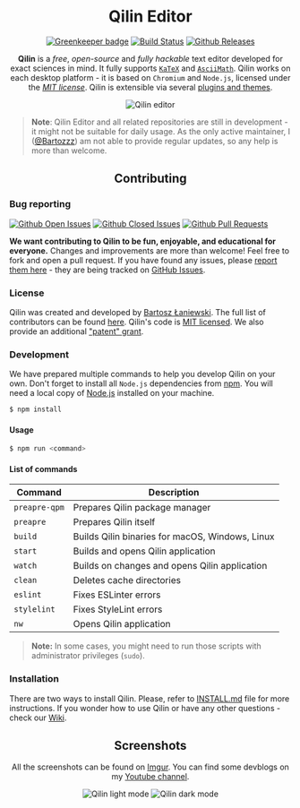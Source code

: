 <div align="center">
  <h1>Qilin Editor</h1>

[![Greenkeeper badge](https://badges.greenkeeper.io/qilin-editor/qilin-app.svg)](https://greenkeeper.io/)
[![Build Status](https://img.shields.io/travis/qilin-editor/qilin-app.svg)](https://travis-ci.org/qilin-editor/qilin-app/)
[![Github Releases](https://img.shields.io/github/downloads/qilin-editor/qilin-app/latest/total.svg)](https://github.com/qilin-editor/qilin-app/releases)
  <br>

**Qilin** is a *free*, *open-source* and *fully hackable* text editor developed for exact sciences in mind. It fully supports [`KaTeX`](https://khan.github.io/KaTeX/) and [`AsciiMath`](http://asciimath.org/). Qilin works on each desktop platform - it is based on `Chromium` and `Node.js`, licensed under the *[MIT license](#license)*. Qilin is extensible via several [plugins and themes](https://github.com/qilin-editor/qilin-manager).

![Qilin editor](https://i.imgur.com/VOGLGv5.png)
</div>

>**Note**: Qilin Editor and all related repositories are still in development - it might not be suitable for daily usage. As the only active maintainer, I ([@Bartozzz](https://github.com/Bartozzz)) am not able to provide regular updates, so any help is more than welcome.

<h2 align="center">Contributing</h2>

### Bug reporting

[![Github Open Issues](https://img.shields.io/github/issues-raw/qilin-editor/qilin-app.svg)](https://github.com/qilin-editor/qilin-app/issues)
[![Github Closed Issues](https://img.shields.io/github/issues-closed-raw/qilin-editor/qilin-app.svg)](https://github.com/qilin-editor/qilin-app/issues?q=is%3Aissue+is%3Aclosed)
[![Github Pull Requests](https://img.shields.io/github/issues-pr-raw/qilin-editor/qilin-app.svg)](https://github.com/qilin-editor/qilin-app/pulls)

**We want contributing to Qilin to be fun, enjoyable, and educational for everyone.** Changes and improvements are more than welcome! Feel free to fork and open a pull request. If you have found any issues, please [report them here](https://github.com/qilin-editor/qilin-app/issues/new) - they are being tracked on [GitHub Issues](https://github.com/qilin-editor/qilin-app/issues).

### License

Qilin was created and developed by [Bartosz Łaniewski](https://github.com/Bartozzz). The full list of contributors can be found [here](https://github.com/qilin-editor/qilin-app/graphs/contributors). Qilin's code is [MIT licensed](https://github.com/qilin-editor/qilin-app/blob/master/LICENSE). We also provide an additional ["patent" grant](https://github.com/qilin-editor/qilin-app/blob/master/PATENTS).

### Development

We have prepared multiple commands to help you develop Qilin on your own. Don't forget to install all `Node.js` dependencies from [npm](https://www.npmjs.com/). You will need a local copy of [Node.js](https://nodejs.org/en/) installed on your machine.

```bash
$ npm install
```

#### Usage

```bash
$ npm run <command>
```

#### List of commands

| Command       | Description                                       |
|---------------|---------------------------------------------------|
| `preapre-qpm` | Prepares Qilin package manager                    |
| `preapre`     | Prepares Qilin itself                             |
| `build`       | Builds Qilin binaries for macOS, Windows, Linux   |
| `start`       | Builds and opens Qilin application                |
| `watch`       | Builds on changes and opens Qilin application     |
| `clean`       | Deletes cache directories                         |
| `eslint`      | Fixes ESLinter errors                             |
| `stylelint`   | Fixes StyleLint errors                             |
| `nw`          | Opens Qilin application                           |

> **Note:** In some cases, you might need to run those scripts with administrator privileges (`sudo`).

### Installation

There are two ways to install Qilin. Please, refer to [INSTALL.md](INSTALL.md) file for more instructions. If you wonder how to use Qilin or have any other questions - check our [Wiki](https://github.com/qilin-editor/qilin-app/wiki).

<div align="center">
  <h2>Screenshots</h2>

All the screenshots can be found on [Imgur](http://imgur.com/a/CVOFC). You can find some devblogs on my [Youtube channel](https://www.youtube.com/playlist?list=PLK2Lb6JZ41iOvtBN4H5GLELHYJDOVZTGN).

![Qilin light mode](https://i.imgur.com/LYzVw99.png)
![Qilin dark mode](https://i.imgur.com/utXxWLf.png)
</div>
